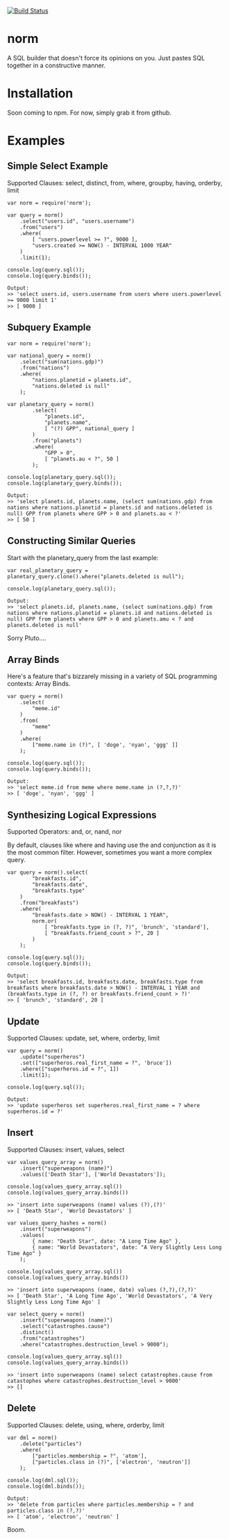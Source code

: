 [![Build Status](https://travis-ci.org/william-silversmith/norm.svg?branch=master)](https://travis-ci.org/william-silversmith/norm)

# norm
A SQL builder that doesn't force its opinions on you. Just pastes SQL together in a constructive manner.

# Installation

Soon coming to npm. For now, simply grab it from github.

# Examples

## Simple Select Example

Supported Clauses: select, distinct, from, where, groupby, having, orderby, limit

    var norm = require('norm');
    
    var query = norm()
    	.select("users.id", "users.username")
    	.from("users")
    	.where(
			[ "users.powerlevel >= ?", 9000 ],
			"users.created >= NOW() - INTERVAL 1000 YEAR"
    	)
    	.limit(1);

	console.log(query.sql());
	console.log(query.binds());

    Output:
	>> 'select users.id, users.username from users where users.powerlevel >= 9000 limit 1'
	>> [ 9000 ]

## Subquery Example

	var norm = require('norm');

	var national_query = norm()
		.select("sum(nations.gdp)")
		.from("nations")
		.where(
			"nations.planetid = planets.id",
			"nations.deleted is null"
		);

	var planetary_query = norm()
			.select(
				"planets.id", 
				"planets.name",
				[ "(?) GPP", national_query ]
			)
			.from("planets")
			.where(
				"GPP > 0",
				[ "planets.au < ?", 50 ]
			);

	console.log(planetary_query.sql());
	console.log(planetary_query.binds());

	Output:
	>> 'select planets.id, planets.name, (select sum(nations.gdp) from nations where nations.planetid = planets.id and nations.deleted is null) GPP from planets where GPP > 0 and planets.au < ?'
	>> [ 50 ]

## Constructing Similar Queries

Start with the planetary_query from the last example:

	var real_planetary_query = planetary_query.clone().where("planets.deleted is null");

	console.log(planetary_query.sql());

	Output:
	>> 'select planets.id, planets.name, (select sum(nations.gdp) from nations where nations.planetid = planets.id and nations.deleted is null) GPP from planets where GPP > 0 and planets.amu < ? and planets.deleted is null'

Sorry Pluto....

## Array Binds

Here's a feature that's bizzarely missing in a variety of SQL programming contexts: Array Binds.

	var query = norm()
		.select(
			"meme.id"
		)
		.from(
			"meme"
		)
		.where(
			["meme.name in (?)", [ 'doge', 'nyan', 'ggg' ]]
		);

	console.log(query.sql());
	console.log(query.binds());

	Output:
	>> 'select meme.id from meme where meme.name in (?,?,?)'
	>> [ 'doge', 'nyan', 'ggg' ]

## Synthesizing Logical Expressions

Supported Operators: and, or, nand, nor

By default, clauses like where and having use the and conjunction as it is the most common filter. However, sometimes you want a more complex query.

	var query = norm().select(
			"breakfasts.id",
			"breakfasts.date",
			"breakfasts.type"
		)
		.from("breakfasts")
		.where(
			"breakfasts.date > NOW() - INTERVAL 1 YEAR",
			norm.or(
				[ "breakfasts.type in (?, ?)", 'brunch', 'standard'],
				[ "breakfasts.friend_count > ?", 20 ]
			)
		);

	console.log(query.sql());
	console.log(query.binds());

	Output:
	>> 'select breakfasts.id, breakfasts.date, breakfasts.type from breakfasts where breakfasts.date > NOW() - INTERVAL 1 YEAR and (breakfasts.type in (?, ?) or breakfasts.friend_count > ?)'
	>> [ 'brunch', 'standard', 20 ]

## Update 

Supported Clauses: update, set, where, orderby, limit

	var query = norm()
		.update("superheros")
		.set(["superheros.real_first_name = ?", 'bruce'])
		.where(["superheros.id = ?", 1])
		.limit(1);

	console.log(query.sql());
	
	Output:
	>> 'update superheros set superheros.real_first_name = ? where superheros.id = ?'

## Insert 

Supported Clauses: insert, values, select

	var values_query_array = norm()
		.insert("superweapons (name)")
		.values(['Death Star'], ['World Devastators']);

	console.log(values_query_array.sql())
	console.log(values_query_array.binds())

	>> 'insert into superweapons (name) values (?),(?)'
	>> [ 'Death Star', 'World Devastators' ]

	var values_query_hashes = norm()
		.insert("superweapons")
		.values(
			{ name: "Death Star", date: "A Long Time Ago" }, 
			{ name: "World Devastators", date: "A Very Slightly Less Long Time Ago" }
		);

	console.log(values_query_array.sql())
	console.log(values_query_array.binds())

	>> 'insert into superweapons (name, date) values (?,?),(?,?)'
	>> [ 'Death Star', 'A Long Time Ago', 'World Devastators', 'A Very Slightly Less Long Time Ago' ]

	var select_query = norm()
		.insert("superweapons (name)")
		.select("catastrophes.cause")
		.distinct()
		.from("catastrophes")
		.where("catastrophes.destruction_level > 9000");

	console.log(values_query_array.sql())
	console.log(values_query_array.binds())

	>> 'insert into superweapons (name) select catastrophes.cause from catastophes where catastrophes.destruction_level > 9000'
	>> []
	
## Delete

Supported Clauses: delete, using, where, orderby, limit

	var dml = norm()
		.delete("particles")
		.where(
			["particles.membership = ?", 'atom'],
			["particles.class in (?)", ['electron', 'neutron']]
		);

	console.log(dml.sql());
	console.log(dml.binds());

	Output:
	>> 'delete from particles where particles.membership = ? and particles.class in (?,?)'
	>> [ 'atom', 'electron', 'neutron' ]

Boom.
